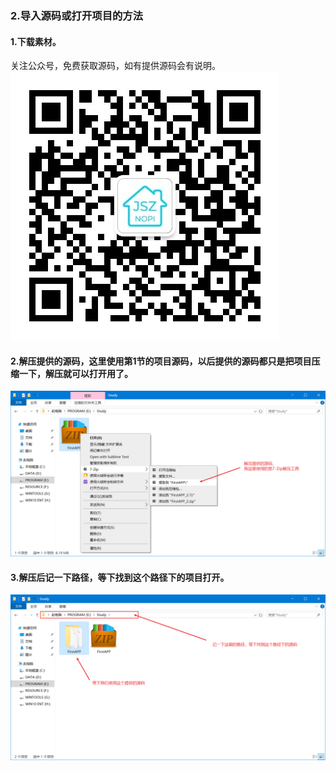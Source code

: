 ### 2.导入源码或打开项目的方法
#### 1.下载素材。
关注公众号，免费获取源码，如有提供源码会有说明。
![title](https://raw.githubusercontent.com/JSZNopi/JSZImage/master/gitnote/2019/10/30/WXCODE-1572446034519.jpeg)

#### 2.解压提供的源码，这里使用第1节的项目源码，以后提供的源码都只是把项目压缩一下，解压就可以打开用了。
![title](https://raw.githubusercontent.com/JSZNopi/JSZImage/master/gitnote/2019/12/03/1-1575381130953.png)

#### 3.解压后记一下路径，等下找到这个路径下的项目打开。
![title](https://raw.githubusercontent.com/JSZNopi/JSZImage/master/gitnote/2019/12/03/2-1575381255328.png)


